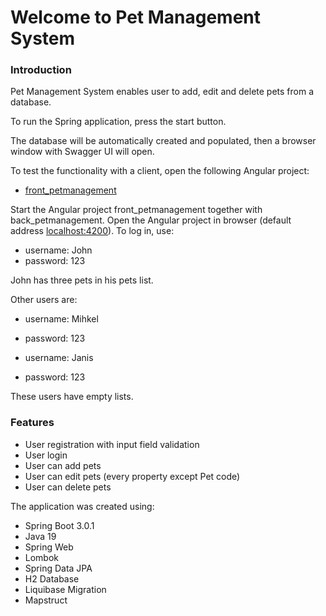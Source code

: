 # Welcome to Pet Management System

### Introduction
Pet Management System enables user to add, edit and delete pets from a database.

To run the Spring application, press the start button.

The database will be automatically created and populated, then a browser window with Swagger UI will open.

To test the functionality with a client, open the following Angular project:
* [front_petmanagement](https://github.com/AOrgla/front_petmanagement)

Start the Angular project front_petmanagement together with back_petmanagement. Open the Angular
project in browser (default address [localhost:4200](http://localhost:4200)).
To log in, use:
* username: John
* password: 123

John has three pets in his pets list.

Other users are:
* username: Mihkel
* password: 123

* username: Janis
* password: 123

These users have empty lists.

### Features

* User registration with input field validation
* User login
* User can add pets
* User can edit pets (every property except Pet code)
* User can delete pets

The application was created using:
* Spring Boot 3.0.1
* Java 19
* Spring Web
* Lombok
* Spring Data JPA
* H2 Database
* Liquibase Migration
* Mapstruct
